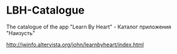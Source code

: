 # LBH-Catalogue
The catalogue of the app "Learn By Heart" - Каталог приложения "Наизусть"

http://jwinfo.altervista.org/john/learnbyheart/index.html
